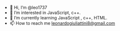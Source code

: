 - 👋 Hi, I’m @leo1737
- 👀 I’m interested in  JavaScript,  c++.
- 🌱 I’m currently learning  JavaScript , c++, HTML.
- 📫 How to reach me leonardogiuliattini8@gmail.com

<!---
leo1737/leo1737 is a ✨ special ✨ repository because its `README.md` (this file) appears on your GitHub profile.
You can click the Preview link to take a look at your changes.
--->
